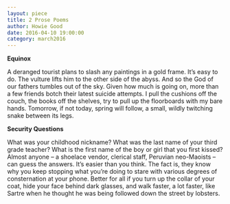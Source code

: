 ```yaml
---
layout: piece
title: 2 Prose Poems
author: Howie Good
date: 2016-04-10 19:00:00
category: march2016
---
```

**Equinox**

A deranged tourist plans to slash any paintings in a gold frame. It’s easy to do. The vulture lifts him to the other side of the abyss. And so the God of our fathers tumbles out of the sky. Given how much is going on, more than a few friends botch their latest suicide attempts. I pull the cushions off the couch, the books off the shelves, try to pull up the floorboards with my bare hands. Tomorrow, if not today, spring will follow, a small, wildly twitching snake between its legs.

**Security Questions**

What was your childhood nickname? What was the last name of your third grade teacher? What is the first name of the boy or girl that you first kissed? Almost anyone – a shoelace vendor, clerical staff, Peruvian neo-Maoists – can guess the answers. It’s easier than you think. The fact is, they know why you keep stopping what you’re doing to stare with various degrees of consternation at your phone. Better for all if you turn up the collar of your coat, hide your face behind dark glasses, and walk faster, a lot faster, like Sartre when he thought he was being followed down the street by lobsters.